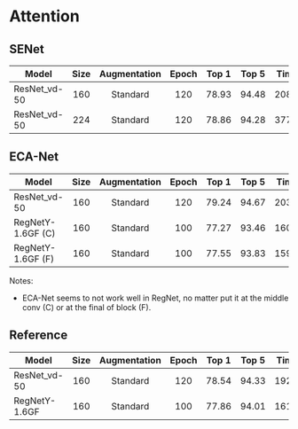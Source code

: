 # Attention

## SENet
| Model        | Size | Augmentation | Epoch | Top 1 | Top 5 |   Time   |  Code  |  Log  |
|--------------|:----:|:------------:|:-----:|:-----:|:-----:|:--------:|:------:|:-----:|
| ResNet_vd-50 |  160 |   Standard   |  120  | 78.93 | 94.48 |   208.1  | [23](/configs/ImageNet/23.py) | [1](/configs/ImageNet/log/23.log) |
| ResNet_vd-50 |  224 |   Standard   |  120  | 78.86 | 94.28 |   377.2  | [101](/configs/ImageNet/101.py) | [1](/configs/ImageNet/log/101.log) [2](/configs/ImageNet/log/101-2.log) [3](/configs/ImageNet/log/101-3.log) |


## ECA-Net
| Model             | Size | Augmentation | Epoch | Top 1 | Top 5 |   Time   |  Code  |  Log  |
|-------------------|:----:|:------------:|:-----:|:-----:|:-----:|:--------:|:------:|:-----:|
| ResNet_vd-50      |  160 |   Standard   |  120  | 79.24 | 94.67 |   203.1  |   [24](/configs/ImageNet/24.py)   | [1](/configs/ImageNet/log/24.log) |
| RegNetY-1.6GF (C) |  160 |   Standard   |  100  | 77.27 | 93.46 |   160.9  |   [35](/configs/ImageNet/35.py)   | [1](/configs/ImageNet/log/35.log) |
| RegNetY-1.6GF (F) |  160 |   Standard   |  100  | 77.55 | 93.83 |   159.7  |   [38](/configs/ImageNet/38.py)   | [1](/configs/ImageNet/log/38.log) |

Notes:
- ECA-Net seems to not work well in RegNet, no matter put it at the middle conv (C) or at the final of block (F).


## Reference
| Model         | Size | Augmentation | Epoch | Top 1 | Top 5 |   Time   |  Code  |  Log  |
|---------------|:----:|:------------:|:-----:|:-----:|:-----:|:--------:|:------:|:-----:|
| ResNet_vd-50  |  160 |   Standard   |  120  | 78.54 | 94.33 |   192.1  |   [50](/configs/ImageNet/50.py)   | [1](/configs/ImageNet/log/50.log) [2](/configs/ImageNet/log/50-2.log) [3](/configs/ImageNet/log/50-3.log) |
| RegNetY-1.6GF |  160 |   Standard   |  100  | 77.86 | 94.01 |   161.8  |   [32](/configs/ImageNet/32.py)   | [1](/configs/ImageNet/log/32.log) |
